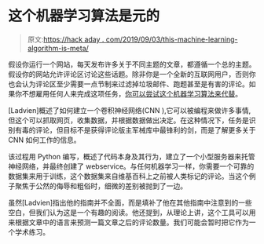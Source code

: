 # 这个机器学习算法是元的

> 原文:[https://hack aday . com/2019/09/03/this-machine-learning-algorithm-is-meta/](https://hackaday.com/2019/09/03/this-machine-learning-algorithm-is-meta/)

假设你运行一个网站，每天发布许多关于不同主题的文章，都遵循一个总的主题。假设你的网站允许评论区讨论这些话题。除非你是一个全新的互联网用户，否则你也会认为评论区至少需要一点节制来过滤掉垃圾邮件、跑题甚至是有害的评论。如果你不想雇用任何人来完成这项任务，[你可以尝试这个机器学习算法来代替](https://ladvien.com/deep-learning-natural-language-processing-toxic-comment-detector/)。

[Ladvien]概述了如何建立一个卷积神经网络(CNN ),它可以被编程来做许多事情,但这个可以抓取网页，收集数据，并根据数据做出决定。在这种情况下，任务是识别有毒的评论，但目标不是获得评论版主军械库中最锋利的剑，而是了解更多关于 CNN 如何工作的信息。

该过程用 Python 编写，概述了代码本身及其行为，建立了一个小型服务器来托管神经网络，并最终创建了 webservice。与任何机器学习一样，你需要一个可靠的数据集来用于训练，这个数据集来自维基百科上之前被人类标记的评论。当这个例子聚焦于公然的侮辱和粗俗时，细微的差别被抛到了一边。

虽然[Ladvien]指出他的指南并不全面，而是填补了他在其他指南中注意到的一些空白，但我们认为这是一个有趣的阅读。他还提到，从理论上讲，这个工具可以用来根据文章中的语言来预测一篇文章之后的评论数量。我们可能会暂时把它作为一个学术练习。